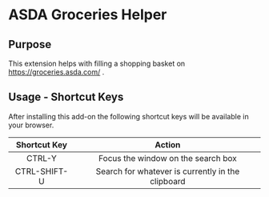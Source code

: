 # ASDA Groceries Helper

## Purpose

This extension helps with filling a shopping basket on https://groceries.asda.com/ .

## Usage - Shortcut Keys

After installing this add-on the following shortcut keys will be available in your browser.

| Shortcut Key | Action |
| :-----------: | :------: |
| CTRL-Y        | Focus the window on the search box
| CTRL-SHIFT-U  | Search for whatever is currently in the clipboard
